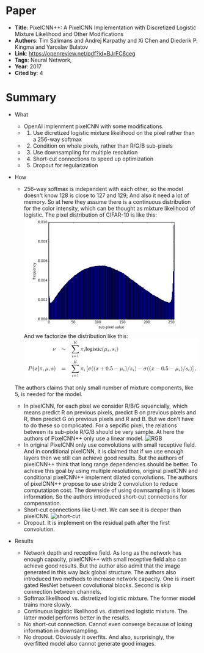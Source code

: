 # Paper

* **Title**: PixelCNN++: A PixelCNN Implementation with Discretized Logistic Mixture Likelihood and Other Modifications
* **Authors**: Tim Salimans and Andrej Karpathy and Xi Chen and Diederik P. Kingma and Yaroslav Bulatov
* **Link**: https://openreview.net/pdf?id=BJrFC6ceg
* **Tags**: Neural Network,
* **Year**: 2017
* **Cited by**: 4

# Summary

* What
    * OpenAI implenment pixelCNN with some modifications.
    * 1) Use dicretized logistic mixture likelihood on the pixel rather than a 256-way softmax
    * 2) Condition on whole pixels, rather than R/G/B sub-pixels
    * 3) Use downsampling for multiple resolution
    * 4) Short-cut connections to speed up optimization
    * 5) Dropout for regularization
    
* How
    * 256-way softmax is independent with each other, so the model doesn't know 128 is close to 127 and 129; And also it need
    a lot of memory. So at here they assume there is a continuous distribution for the color intensity, which can be 
    thought as mixture likelihood of logistic. The pixel distribution of CIFAR-10 is like this:
    ![continuous](images/continuous.png)  
    And we factorize the distribution like this:
    ![distribution](images/distribution.png)

    The authors claims that only small number of mixture components, like 5, is needed for the model.
    * In pixelCNN, for each pixel we consider R/B/G squencially, which means predict R on previous pixels, predict B on previous
    pixels and R, then predict G on previous pixels and R and B. But we don't have to do these so complicated. For a sepcific pixel, 
    the relations between its sub-pixle R/G/B should be very sample. At here the authors of PixelCNN++ only use a linear model.
    ![RGB](image/RGB.png)
    * In original PixelCNN only use convolutions with small receptive field. And in conditional pixelCNN, it is claimed that if we use
    enough layers then we still can achieve good results. But the authors of pixelCNN++ think that long range dependencies should be better.
    To achieve this goal by using multiple resolutions, original pixelCNN and conditional pixelCNN++ implement dilated convolutions. The authors of pixelCNN++
    propose to use stride 2 convolution to reduce computatipon cost. The downside of using downsampling is it loses information. 
    So the authors introduced short-cut connections for compensation.
    * Short-cut connections like U-net. We can see it is deeper than pixelCNN.
    ![short-cut](image/like_u-net.png)
    * Dropout. It is implement on the residual path after the first convolution.

* Results
    * Network depth and receptive field. As long as the network has enough capacity, pixelCNN++ with small
    receptive field also can achieve good results. But the author also admit that the image generated in this way lack
    global structure. The authors also introduced two methods to increase network
    capacity. One is insert gated ResNet between covolutional blocks. Second is skip connection between channels.
    * Softmax likelihood vs. distretized logistic mixture. The former model trains more slowly.
    * Continuous logistic likelihood vs. distretized logistic mixture. The latter model performs better in the results.
    * No short-cut connection. Cannot even converge because of losing information in downsampling.
    * No dropout. Obviously it overfits. And also, surprisingly, the overfitted model also cannot generate good images.
